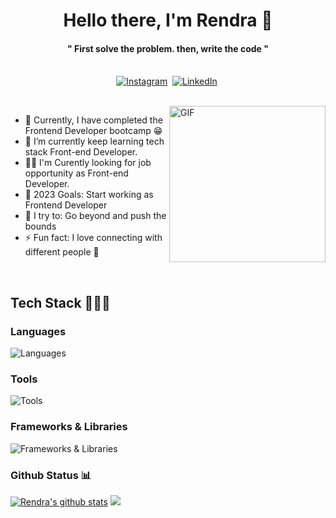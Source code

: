 
<p>
  <h1 align="center"><b>Hello there, I'm Rendra 👋</b></h1>
</p>

<p>
  <h4 align="center"><b> " First solve the problem. then, write the code "</b></h4>
</p>

<p align="center">
<br>
<a href="https://instagram.com/mortumor"><img src="https://img.shields.io/badge/instagram-%23E4405F.svg?&style=for-the-badge&logo=instagram&logoColor=white" alt="Instagram" /></a>&nbsp;
<a href="https://www.linkedin.com/in/muhammad-rendra-andriansyah-13870015a/"><img src="https://img.shields.io/badge/linkedin-%230077B5.svg?&style=for-the-badge&logo=linkedin&logoColor=white" alt="LinkedIn" /></a>&nbsp;
</p>

<br>

<img align="right" height="250px" alt="GIF" src="https://i.pinimg.com/originals/e4/26/70/e426702edf874b181aced1e2fa5c6cde.gif" />

- 🔭 Currently, I have completed the Frontend Developer bootcamp :grin:
- 🌱 I’m currently keep learning tech stack Front-end Developer.
- 👋🏻 I'm Curently looking for job opportunity as Front-end Developer.
- 🥅 2023 Goals: Start working as Frontend Developer
- 🧗 I try to: Go beyond and push the bounds
- ⚡ Fun fact: I love connecting with different people :raised_hands:



<br/>
  
## Tech Stack 👨🏻‍💻 
### Languages 
![Languages](https://skillicons.dev/icons?i=html,css,js,ts,)
### Tools
![Tools](https://skillicons.dev/icons?i=vscode,figma,ps,ai)
### Frameworks & Libraries
![Frameworks & Libraries](https://skillicons.dev/icons?i=react,redux,vite,next,sass,tailwind,materialui,bootstrap)
  
  
### Github Status 📊

<a  href="#"><img src="https://github-readme-stats.vercel.app/api?username=RendraAndriansyah&theme=sea&hide_border=false&ring=161b228&include_all_commits=true&count_private=true" alt="Rendra's github stats" /></a> 
  <a href="https://github.com/anuraghazra/github-readme-stats"><img heigh="250px" src="https://github-readme-stats.vercel.app/api/top-langs/?username=RendraAndriansyah&layout=compact&theme=sea&hide_border=false" /></a> 
